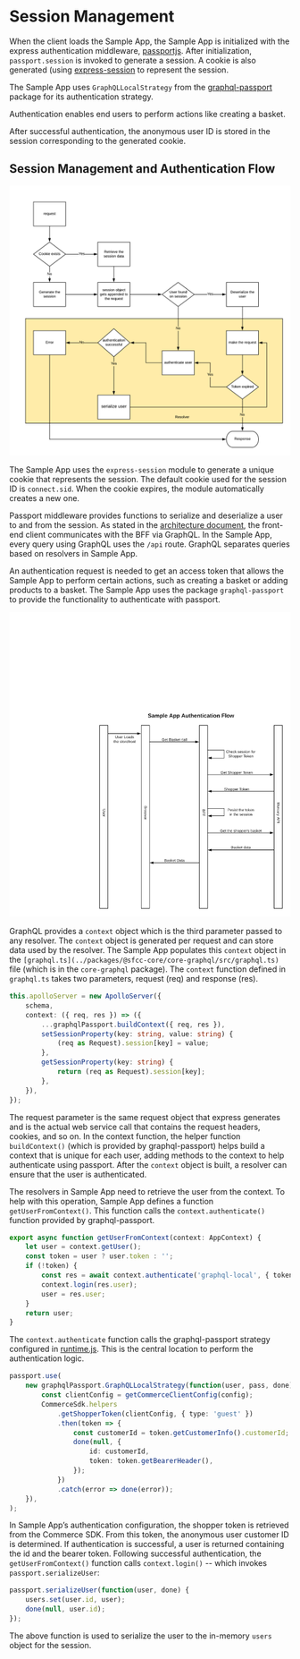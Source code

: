 # Session Management

When the client loads the Sample App, the Sample App is initialized with the express authentication middleware, [passportjs](http://www.passportjs.org/). After initialization, `passport.session` is invoked to generate a session. A cookie is also generated (using [express-session](https://www.npmjs.com/package/express-session) to represent the session. 

The Sample App uses `GraphQLLocalStrategy` from the [graphql-passport](https://www.npmjs.com/package/graphql-passport) package for its authentication strategy. 

Authentication enables end users to perform actions like creating a basket. 

After successful authentication, the anonymous user ID is stored in the session corresponding to the generated cookie. 


## Session Management and Authentication Flow

![session management and authentication flow](SessionManagement.png)

The Sample App uses the `express-session` module to generate a unique cookie that represents the session. The default cookie used for the session ID is `connect.sid`. When the cookie expires, the module automatically creates a new one.

Passport middleware provides functions to serialize and deserialize a user to and from the session. As stated in the [architecture document](architecture.md), the front-end client communicates with the BFF via GraphQL. In the Sample App, every query using GraphQL uses the `/api` route. GraphQL separates queries based on resolvers in Sample App. 

An authentication request is needed to get an access token that allows the Sample App to perform certain actions, such as creating a basket or adding products to a basket. The Sample App uses the package `graphql-passport` to provide the functionality to authenticate with passport.

![authentication flow](authenticationFlow.png)

GraphQL provides a `context` object which is the third parameter passed to any resolver. The `context` object is generated per request and can store data used by the resolver. The Sample App populates this `context` object in the `[graphql.ts](../packages/@sfcc-core/core-graphql/src/graphql.ts)` file (which is in the `core-graphql` package). The `context` function defined in `graphql.ts` takes two parameters, request (req) and response (res).

```typescript
this.apolloServer = new ApolloServer({
    schema,
    context: ({ req, res }) => ({
        ...graphqlPassport.buildContext({ req, res }),
        setSessionProperty(key: string, value: string) {
            (req as Request).session[key] = value;
        },
        getSessionProperty(key: string) {
            return (req as Request).session[key];
        },
    }),
});
```

The request parameter is the same request object that express generates and is the actual web service call that contains the request headers, cookies, and so on. In the context function, the helper function `buildContext()` (which is provided by graphql-passport) helps build a context that is unique for each user, adding methods to the context to help authenticate using passport. After the `context` object is built, a resolver can ensure that the user is authenticated.

The resolvers in Sample App need to retrieve the user from the context. To help with this operation, Sample App defines a function `getUserFromContext()`. This function calls the `context.authenticate()` function provided by graphql-passport. 

```typescript
export async function getUserFromContext(context: AppContext) {
    let user = context.getUser();
    const token = user ? user.token : '';
    if (!token) {
        const res = await context.authenticate('graphql-local', { token });
        context.login(res.user);
        user = res.user;
    }
    return user;
}
```

The `context.authenticate` function calls the graphql-passport strategy configured in [runtime.js](../packages/storefront-lwc/scripts/runtime.js). This is the central location to perform the authentication logic.

```typescript
passport.use(
    new graphqlPassport.GraphQLLocalStrategy(function(user, pass, done) {
        const clientConfig = getCommerceClientConfig(config);
        CommerceSdk.helpers
            .getShopperToken(clientConfig, { type: 'guest' })
            .then(token => {
                const customerId = token.getCustomerInfo().customerId;
                done(null, {
                    id: customerId,
                    token: token.getBearerHeader(),
                });
            })
            .catch(error => done(error));
    }),
);
```

In Sample App’s authentication configuration, the shopper token is retrieved from the Commerce SDK. From this token, the anonymous user customer ID is determined. If authentication is successful, a user is returned containing the id and the bearer token. Following successful authentication, the `getUserFromContext()` function calls `context.login()` -- which invokes `passport.serializeUser`:

```typescript
passport.serializeUser(function(user, done) {
    users.set(user.id, user);
    done(null, user.id);
});
```

The above function is used to serialize the user to the in-memory `users` object for the session.
